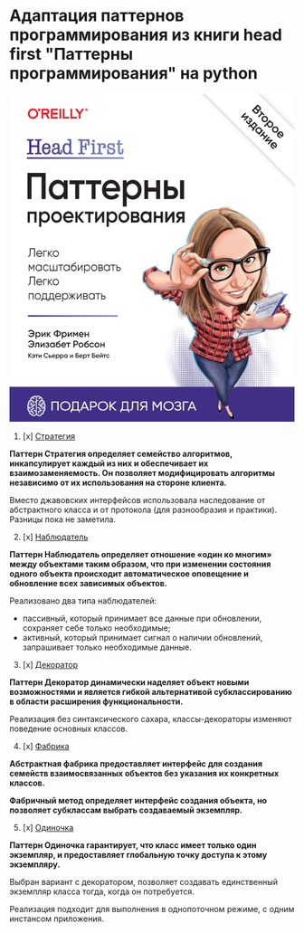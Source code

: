 # Адаптация паттернов программирования из книги head first "Паттерны программирования" на python

![Обложка книги](img/book_img.jpg)

1. [x] [Стратегия](chapter_1_strategy/main.py)

**Паттерн Стратегия определяет семейство алгоритмов, инкапсулирует каждый из них и обеспечивает их взаимозаменяемость. Он позволяет модифицировать алгоритмы независимо от их использования на стороне клиента.**

Вместо джавовских интерфейсов использовала наследование от абстрактного класса и от протокола (для разнообразия и практики). Разницы пока не заметила.

2. [x] [Наблюдатель](chapter_2_observer/main.py)

**Паттерн Наблюдатель определяет отношение «один ко многим» между объектами таким образом, что при изменении состояния одного объекта происходит автоматическое оповещение и обновление всех зависимых объектов.**

Реализовано два типа наблюдателей:

- пассивный, который принимает все данные при обновлении, сохраняет себе только необходимые;
- активный, который принимает сигнал о наличии обновлений, запрашивает только необходимые данные.

3. [x] [Декоратор](chapter_3_decorator/main.py)

**Паттерн Декоратор динамически наделяет объект новыми возможностями и является гибкой альтернативой субклассированию в области расширения функциональности.**

Реализация без синтаксического сахара, классы-декораторы изменяют поведение основных классов.

4. [x] [Фабрика](chapter_4_factory/main.py)

**Абстрактная фабрика предоставляет интерфейс для создания семейств взаимосвязанных объектов без указания их конкретных классов.**

**Фабричный метод определяет интерфейс создания объекта, но позволяет субклассам выбрать создаваемый экземпляр.**


5. [x] [Одиночка](chapter_5_singleton/main.py)

**Паттерн Одиночка гарантирует, что класс имеет только один экземпляр, и предоставляет глобальную точку доступа к этому экземпляру.**

Выбран вариант с декоратором, позволяет создавать единственный экземпляр класса тогда, когда он потребуется.

Реализация подходит для выполнения в однопоточном режиме, с одним инстансом приложения.
